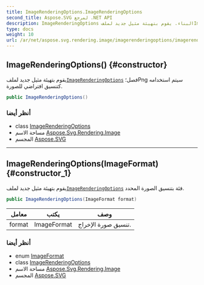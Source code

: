```yaml
---
title: ImageRenderingOptions.ImageRenderingOptions
second_title: Aspose.SVG لمرجع .NET API
description: ImageRenderingOptions البناء. يقوم بتهيئة مثيل جديد لملفImageRenderingOptions فصلPng سيتم استخدامه كتنسيق افتراضي للصورة.
type: docs
weight: 10
url: /ar/net/aspose.svg.rendering.image/imagerenderingoptions/imagerenderingoptions/
---
```

## ImageRenderingOptions() {#constructor}

يقوم بتهيئة مثيل جديد لملف[`ImageRenderingOptions`](../) فصل؛Png سيتم استخدامه كتنسيق افتراضي للصورة.

```csharp
public ImageRenderingOptions()
```

### أنظر أيضا

* class [ImageRenderingOptions](../)
* مساحة الاسم [Aspose.Svg.Rendering.Image](../../imagerenderingoptions/)
* المجسم [Aspose.SVG](../../../)

---

## ImageRenderingOptions(ImageFormat) {#constructor_1}

يقوم بتهيئة مثيل جديد لملف[`ImageRenderingOptions`](../) فئة بتنسيق الصورة المحدد.

```csharp
public ImageRenderingOptions(ImageFormat format)
```

| معامل | يكتب | وصف |
| --- | --- | --- |
| format | ImageFormat | تنسيق صورة الإخراج. |

### أنظر أيضا

* enum [ImageFormat](../../imageformat/)
* class [ImageRenderingOptions](../)
* مساحة الاسم [Aspose.Svg.Rendering.Image](../../imagerenderingoptions/)
* المجسم [Aspose.SVG](../../../)


